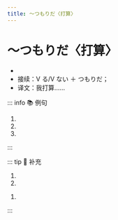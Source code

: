 ```yaml
---
title: ～つもりだ〈打算〉
---
```


# ～つもりだ〈打算〉

* <grammer-content sentence="意义： 表示**说话人（第一人称）**的打算、计划；" />
* 接续：Ⅴ る/Ⅴ ない ＋ つもりだ；
* 译文：我打算……

::: info :books: 例句

1. <grammer-content id='1-12-08-0' sentence='[今度/こんど]の[春節/しゅんせつ]にうちに**[帰る/かえる]つもりです**。' trans='我打算这次春节回家。' />
2. <grammer-content id='1-12-08-1' sentence='[冬休み/ふゆやすみ]には、[小説/しょうせつ]をたくさん**[読む/よむ]つもりです**。' trans='寒假打算读很多小说。' />
3. <grammer-content id='1-12-08-2' sentence='[明日/あした]からはタバコを**[吸わない/すわない]つもりだ**。' trans='从明天开始我打算戒烟。' />

:::

::: tip :bookmark: 补充

<grammer-content sentence="1. 由于受到人称的限制，以下这种**第二人称做主语**的句子一般**不使用该句式**，因为它会给人一种**刨根问底的感觉，显得不够礼貌**。" />

<div class="bunpou-block">

1. <grammer-content sentence='あなたは[明日/あした][何/なん]を**するつもりですか**。❌' />
2. <grammer-content sentence='[先生/せんせい]も**[行く/いく]つもりですか**。❌' />

</div>

<grammer-content sentence="2. 当能否进行该动作**没有确实把握**，或者**能否实现不取决于说话人自己的意志**时，一般也**不使用该句式**，因为它会给人一种**口气很大的印象**， 例如：" />

<div class="bunpou-block">

1. <grammer-content sentence='[私/わたし]は[卒業/そつぎょう][後/ご]、[大学院/だいがくいん]に**[進学/しんがく]するつもりです**。❌' />

</div>

:::
